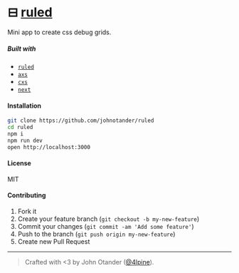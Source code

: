 # ⊟ [ruled](https://ruled.now.sh/)

Mini app to create css debug grids.

##### Built with

- [`ruled`](https://github.com/jxnblk/ruled)
- [`axs`](https://github.com/jxnblk/axs)
- [`cxs`](https://github.com/jxnblk/cxs)
- [`next`](https://github.com/zeit/next.js)

#### Installation

```bash
git clone https://github.com/johnotander/ruled
cd ruled
npm i
npm run dev
open http://localhost:3000
```

#### License

MIT

#### Contributing

1. Fork it
2. Create your feature branch (`git checkout -b my-new-feature`)
3. Commit your changes (`git commit -am 'Add some feature'`)
4. Push to the branch (`git push origin my-new-feature`)
5. Create new Pull Request

***

> Crafted with <3 by John Otander ([@4lpine](https://twitter.com/4lpine)).
